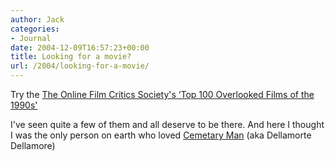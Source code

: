 ```yaml
---
author: Jack
categories:
- Journal
date: 2004-12-09T16:57:23+00:00
title: Looking for a movie?
url: /2004/looking-for-a-movie/
---
```


Try the [The Online Film Critics Society's &#8216;Top 100 Overlooked Films of the 1990s'][1]

I've seen quite a few of them and all deserve to be there. And here I thought I was the only person on earth who loved [Cemetary Man][2] (aka Dellamorte Dellamore)

 [1]: http://listsofbests.com/list/92/
 [2]: http://www.imdb.com/title/tt0109592/